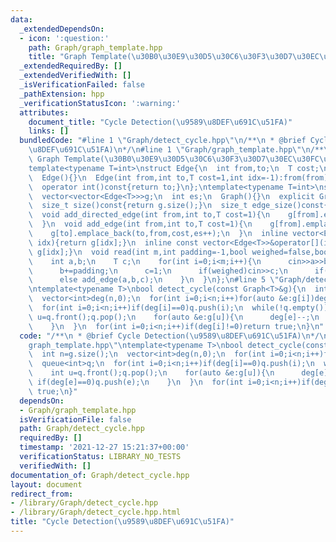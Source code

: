 ```yaml
---
data:
  _extendedDependsOn:
  - icon: ':question:'
    path: Graph/graph_template.hpp
    title: "Graph Template(\u30B0\u30E9\u30D5\u30C6\u30F3\u30D7\u30EC\u30FC\u30C8)"
  _extendedRequiredBy: []
  _extendedVerifiedWith: []
  _isVerificationFailed: false
  _pathExtension: hpp
  _verificationStatusIcon: ':warning:'
  attributes:
    document_title: "Cycle Detection(\u9589\u8DEF\u691C\u51FA)"
    links: []
  bundledCode: "#line 1 \"Graph/detect_cycle.hpp\"\n/**\n * @brief Cycle Detection(\u9589\
    \u8DEF\u691C\u51FA)\n*/\n#line 1 \"Graph/graph_template.hpp\"\n/**\n * @brief\
    \ Graph Template(\u30B0\u30E9\u30D5\u30C6\u30F3\u30D7\u30EC\u30FC\u30C8)\n*/\n\
    template<typename T=int>\nstruct Edge{\n  int from,to;\n  T cost;\n  int idx;\n\
    \  Edge(){}\n  Edge(int from,int to,T cost=1,int idx=-1):from(from),to(to),cost(cost),idx(idx){}\n\
    \  operator int()const{return to;}\n};\ntemplate<typename T=int>\nstruct Graph{\n\
    \  vector<vector<Edge<T>>>g;\n  int es;\n  Graph(){}\n  explicit Graph(int n):g(n),es(0){}\n\
    \  size_t size()const{return g.size();}\n  size_t edge_size()const{return es;}\n\
    \  void add_directed_edge(int from,int to,T cost=1){\n    g[from].emplace_back(from,to,cost,es++);\n\
    \  }\n  void add_edge(int from,int to,T cost=1){\n    g[from].emplace_back(from,to,cost,es);\n\
    \    g[to].emplace_back(to,from,cost,es++);\n  }\n  inline vector<Edge<T>>&operator[](int\
    \ idx){return g[idx];}\n  inline const vector<Edge<T>>&operator[](int idx)const{return\
    \ g[idx];}\n  void read(int m,int padding=-1,bool weighed=false,bool direct=false){\n\
    \    int a,b;\n    T c;\n    for(int i=0;i<m;i++){\n      cin>>a>>b;\n      a+=padding;\n\
    \      b+=padding;\n      c=1;\n      if(weighed)cin>>c;\n      if(direct)add_directed_edge(a,b,c);\n\
    \      else add_edge(a,b,c);\n    }\n  }\n};\n#line 5 \"Graph/detect_cycle.hpp\"\
    \ntemplate<typename T>\nbool detect_cycle(const Graph<T>&g){\n  int n=g.size();\n\
    \  vector<int>deg(n,0);\n  for(int i=0;i<n;i++)for(auto &e:g[i])deg[e]++;\n  queue<int>q;\n\
    \  for(int i=0;i<n;i++)if(deg[i]==0)q.push(i);\n  while(!q.empty()){\n    int\
    \ u=q.front();q.pop();\n    for(auto &e:g[u]){\n      deg[e]--;\n      if(deg[e]==0)q.push(e);\n\
    \    }\n  }\n  for(int i=0;i<n;i++)if(deg[i]!=0)return true;\n}\n"
  code: "/**\n * @brief Cycle Detection(\u9589\u8DEF\u691C\u51FA)\n*/\n#include\"\
    graph_template.hpp\"\ntemplate<typename T>\nbool detect_cycle(const Graph<T>&g){\n\
    \  int n=g.size();\n  vector<int>deg(n,0);\n  for(int i=0;i<n;i++)for(auto &e:g[i])deg[e]++;\n\
    \  queue<int>q;\n  for(int i=0;i<n;i++)if(deg[i]==0)q.push(i);\n  while(!q.empty()){\n\
    \    int u=q.front();q.pop();\n    for(auto &e:g[u]){\n      deg[e]--;\n     \
    \ if(deg[e]==0)q.push(e);\n    }\n  }\n  for(int i=0;i<n;i++)if(deg[i]!=0)return\
    \ true;\n}"
  dependsOn:
  - Graph/graph_template.hpp
  isVerificationFile: false
  path: Graph/detect_cycle.hpp
  requiredBy: []
  timestamp: '2021-12-27 15:21:37+00:00'
  verificationStatus: LIBRARY_NO_TESTS
  verifiedWith: []
documentation_of: Graph/detect_cycle.hpp
layout: document
redirect_from:
- /library/Graph/detect_cycle.hpp
- /library/Graph/detect_cycle.hpp.html
title: "Cycle Detection(\u9589\u8DEF\u691C\u51FA)"
---
```


